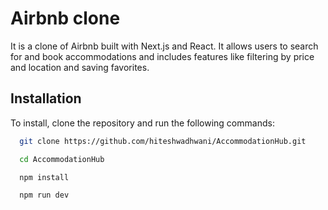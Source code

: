 
# Airbnb clone

It is a clone of Airbnb built with Next.js and React. It allows users to search for and book accommodations and includes features like filtering by price and location and saving favorites.

## Installation

To install, clone the repository and run the following commands:
```bash
  git clone https://github.com/hiteshwadhwani/AccommodationHub.git
```

```bash
  cd AccommodationHub
```

```bash
  npm install
```

```bash
  npm run dev
```
